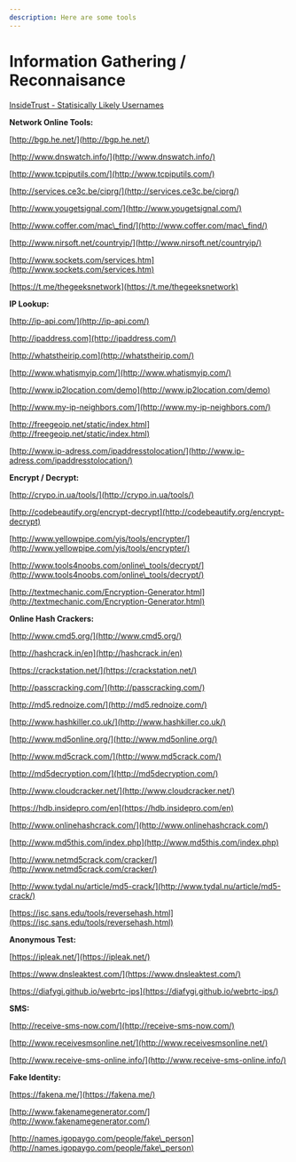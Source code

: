```yaml
---
description: Here are some tools
---
```


# Information Gathering / Reconnaisance

[InsideTrust - Statisically Likely Usernames](https://github.com/insidetrust/statistically-likely-usernames)



**Network Online Tools:**

[http://bgp.he.net/](http://bgp.he.net/)

[http://www.dnswatch.info/](http://www.dnswatch.info/)

[http://www.tcpiputils.com/](http://www.tcpiputils.com/)

[http://services.ce3c.be/ciprg/](http://services.ce3c.be/ciprg/)

[http://www.yougetsignal.com/](http://www.yougetsignal.com/)

[http://www.coffer.com/mac\_find/](http://www.coffer.com/mac\_find/)

[http://www.nirsoft.net/countryip/](http://www.nirsoft.net/countryip/)

[http://www.sockets.com/services.htm](http://www.sockets.com/services.htm)

[https://t.me/thegeeksnetwork](https://t.me/thegeeksnetwork)

**IP Lookup:**

[http://ip-api.com/](http://ip-api.com/)

[http://ipaddress.com](http://ipaddress.com/)

[http://whatstheirip.com](http://whatstheirip.com/)

[http://www.whatismyip.com/](http://www.whatismyip.com/)

[http://www.ip2location.com/demo](http://www.ip2location.com/demo)

[http://www.my-ip-neighbors.com/](http://www.my-ip-neighbors.com/)

[http://freegeoip.net/static/index.html](http://freegeoip.net/static/index.html)

[http://www.ip-adress.com/ipaddresstolocation/](http://www.ip-adress.com/ipaddresstolocation/)

**Encrypt / Decrypt:**

[http://crypo.in.ua/tools/](http://crypo.in.ua/tools/)

[http://codebeautify.org/encrypt-decrypt](http://codebeautify.org/encrypt-decrypt)

[http://www.yellowpipe.com/yis/tools/encrypter/](http://www.yellowpipe.com/yis/tools/encrypter/)

[http://www.tools4noobs.com/online\_tools/decrypt/](http://www.tools4noobs.com/online\_tools/decrypt/)

[http://textmechanic.com/Encryption-Generator.html](http://textmechanic.com/Encryption-Generator.html)

**Online Hash Crackers:**

[http://www.cmd5.org/](http://www.cmd5.org/)

[http://hashcrack.in/en](http://hashcrack.in/en)

[https://crackstation.net/](https://crackstation.net/)

[http://passcracking.com/](http://passcracking.com/)

[http://md5.rednoize.com/](http://md5.rednoize.com/)

[http://www.hashkiller.co.uk/](http://www.hashkiller.co.uk/)

[http://www.md5online.org/](http://www.md5online.org/)

[http://www.md5crack.com/](http://www.md5crack.com/)

[http://md5decryption.com/](http://md5decryption.com/)

[http://www.cloudcracker.net/](http://www.cloudcracker.net/)

[https://hdb.insidepro.com/en](https://hdb.insidepro.com/en)

[http://www.onlinehashcrack.com/](http://www.onlinehashcrack.com/)

[http://www.md5this.com/index.php](http://www.md5this.com/index.php)

[http://www.netmd5crack.com/cracker/](http://www.netmd5crack.com/cracker/)

[http://www.tydal.nu/article/md5-crack/](http://www.tydal.nu/article/md5-crack/)

[https://isc.sans.edu/tools/reversehash.html](https://isc.sans.edu/tools/reversehash.html)

**Anonymous Test:**

[https://ipleak.net/](https://ipleak.net/)

[https://www.dnsleaktest.com/](https://www.dnsleaktest.com/)

[https://diafygi.github.io/webrtc-ips](https://diafygi.github.io/webrtc-ips/)

**SMS:**

[http://receive-sms-now.com/](http://receive-sms-now.com/)

[http://www.receivesmsonline.net/](http://www.receivesmsonline.net/)

[http://www.receive-sms-online.info/](http://www.receive-sms-online.info/)

**Fake Identity:**

[https://fakena.me/](https://fakena.me/)

[http://www.fakenamegenerator.com/](http://www.fakenamegenerator.com/)

[http://names.igopaygo.com/people/fake\_person](http://names.igopaygo.com/people/fake\_person)
